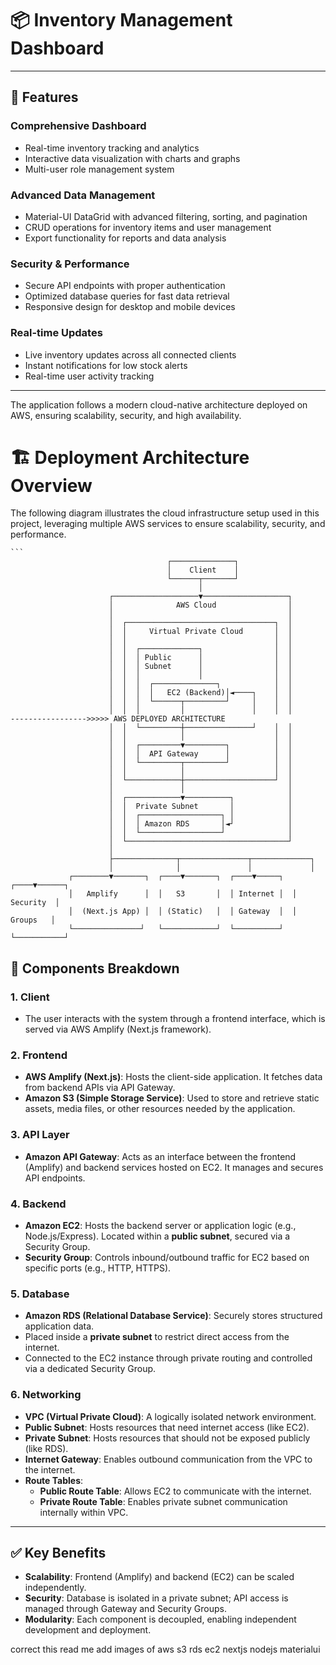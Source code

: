 # 📦 Inventory Management Dashboard


---

## 🌟 Features

###  **Comprehensive Dashboard**
- Real-time inventory tracking and analytics
- Interactive data visualization with charts and graphs
- Multi-user role management system

###  **Advanced Data Management**
- Material-UI DataGrid with advanced filtering, sorting, and pagination
- CRUD operations for inventory items and user management
- Export functionality for reports and data analysis

###  **Security & Performance**
- Secure API endpoints with proper authentication
- Optimized database queries for fast data retrieval
- Responsive design for desktop and mobile devices

###  **Real-time Updates**
- Live inventory updates across all connected clients
- Instant notifications for low stock alerts
- Real-time user activity tracking

---



The application follows a modern cloud-native architecture deployed on AWS, ensuring scalability, security, and high availability.


# 🏗️ Deployment Architecture Overview

The following diagram illustrates the cloud infrastructure setup used in this project, leveraging multiple AWS services to ensure scalability, security, and performance.
<div item="center">

    ```
                                       ┌──────────────┐
                                       │    Client    │
                                       └──────┬───────┘
                                              │
                          ┌───────────────────▼───────────────────┐
                          │              AWS Cloud                │
                          │                                       │
                          │  ┌─────────────────────────────────┐  │
                          │  │     Virtual Private Cloud       │  │
                          │  │                                 │  │
                          │  │  ┌─────────────┐                │  │
                          │  │  │ Public      │                │  │
                          │  │  │ Subnet      │                │  │
                          │  │  │             │                │  │
                          │  │  │  ┌──────────────┐            │  │
                          │  │  │  │   EC2 (Backend)│◄────┐    │  │
                          │  │  │  └──────┬─────────┘     │    │  │
                          │  │  │         │               │    │  │                               ----------------->>>>> AWS DEPLOYED ARCHITECTURE      
                          │  │  └─────────┼───────────────┘    │  │
                          │  │            │                    │  │
                          │  │  ┌─────────▼─────────┐          │  │                  
                          │  │  │  API Gateway      │          │  │
                          │  │  └─────────┬─────────┘          │  │
                          │  │            │                    │  │
                          │  └────────────┼────────────────────┘  │
                          │               │                       │
                          │  ┌────────────▼──────────┐            │
                          │  │  Private Subnet       │            │
                          │  │  ┌──────────────────┐ │            │
                          │  │  │ Amazon RDS       │◄┘            │
                          │  │  └──────────────────┘              │
                          │  └────────────────────────────────────┘
                          │
                          ├──────────────┬───────────────┬─────────────┐
                          │              │               │             │
                 ┌────────▼───────┐  ┌────▼───────┐  ┌────▼─────┐  ┌────▼──────┐
                 │   Amplify      │  │   S3       │  │ Internet │  │ Security  │
                 │  (Next.js App) │  │ (Static)   │  │ Gateway  │  │  Groups   │
                 └───────────────┘   └────────────┘  └──────────┘  └───────────┘

    
     
</div>


## 🧩 Components Breakdown

### 1. **Client**
- The user interacts with the system through a frontend interface, which is served via AWS Amplify (Next.js framework).

### 2. **Frontend**
- **AWS Amplify (Next.js)**: Hosts the client-side application. It fetches data from backend APIs via API Gateway.
- **Amazon S3 (Simple Storage Service)**: Used to store and retrieve static assets, media files, or other resources needed by the application.

### 3. **API Layer**
- **Amazon API Gateway**: Acts as an interface between the frontend (Amplify) and backend services hosted on EC2. It manages and secures API endpoints.

### 4. **Backend**
- **Amazon EC2**: Hosts the backend server or application logic (e.g., Node.js/Express). Located within a **public subnet**, secured via a Security Group.
- **Security Group**: Controls inbound/outbound traffic for EC2 based on specific ports (e.g., HTTP, HTTPS).

### 5. **Database**
- **Amazon RDS (Relational Database Service)**: Securely stores structured application data.
- Placed inside a **private subnet** to restrict direct access from the internet.
- Connected to the EC2 instance through private routing and controlled via a dedicated Security Group.

### 6. **Networking**
- **VPC (Virtual Private Cloud)**: A logically isolated network environment.
- **Public Subnet**: Hosts resources that need internet access (like EC2).
- **Private Subnet**: Hosts resources that should not be exposed publicly (like RDS).
- **Internet Gateway**: Enables outbound communication from the VPC to the internet.
- **Route Tables**:
  - **Public Route Table**: Allows EC2 to communicate with the internet.
  - **Private Route Table**: Enables private subnet communication internally within VPC.

---

## ✅ Key Benefits

- **Scalability**: Frontend (Amplify) and backend (EC2) can be scaled independently.
- **Security**: Database is isolated in a private subnet; API access is managed through Gateway and Security Groups.
- **Modularity**: Each component is decoupled, enabling independent development and deployment.

correct this read me add images of aws s3 rds ec2 nextjs nodejs materialui
